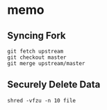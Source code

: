 # memo

## Syncing Fork
```
git fetch upstream
git checkout master
git merge upstream/master
```

## Securely Delete Data
```
shred -vfzu -n 10 file
```
